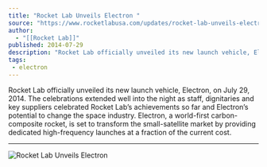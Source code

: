 ```yaml
---
title: "Rocket Lab Unveils Electron "
source: "https://www.rocketlabusa.com/updates/rocket-lab-unveils-electron/"
author:
  - "[[Rocket Lab]]"
published: 2014-07-29
description: "Rocket Lab officially unveiled its new launch vehicle, Electron, on July 29, 2014. The celebrations extended well into the night as staff, dignitaries and key suppliers celebrated Rocket Lab’s achievements so far and Electron’s potential to change the space industry. Electron, a world-first carbon-composite rocket, is set to transform the small-satellite market by providing dedicated high-frequency launches at a fraction of the current cost."
tags:
 - electron
---
```

Rocket Lab officially unveiled its new launch vehicle, Electron, on July 29, 2014. The celebrations extended well into the night as staff, dignitaries and key suppliers celebrated Rocket Lab’s achievements so far and Electron’s potential to change the space industry. Electron, a world-first carbon-composite rocket, is set to transform the small-satellite market by providing dedicated high-frequency launches at a fraction of the current cost.

---

![Rocket Lab Unveils Electron](https://www.rocketlabusa.com/assets/Uploads/Rocket-lab-247.jpg)